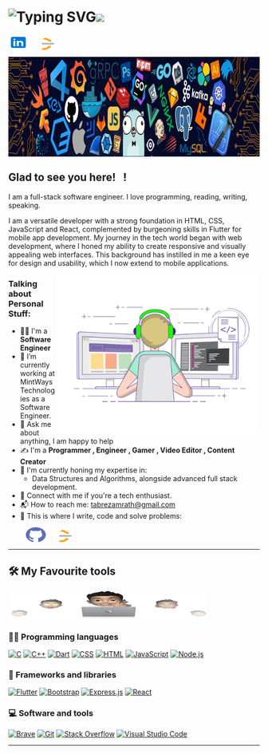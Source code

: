 # ![Typing SVG](https://readme-typing-svg.demolab.com?font=Fira+Code&pause=1000&width=435&lines=Hello!+I'm+Mohammad+Tabrez+Alam)<img src="https://media.giphy.com/media/hvRJCLFzcasrR4ia7z/giphy.gif" width="25px"></a>

<a href="https://www.linkedin.com/in/mohammad-tabrez-alam-65a551208/" target="_blank"><img align="center" src="assets/linkedin.svg" alt="tabrez-alam" height="30" width="40" /></a>
&nbsp;
<a href="https://leetcode.com/u/itstabrez/" target="_blank"><img align="center" src="assets/leet-code.svg" alt="tabrez-alam" height="30" width="40" /></a>
&nbsp;

<img align="center" alt="PNG" src="assets/header.png" width="2000" height="200" />

## Glad to see you here! &nbsp; !

I am a full-stack software engineer. I love programming, reading, writing, speaking.

I am a versatile developer with a strong foundation in HTML, CSS, JavaScript and React, complemented by burgeoning skills in Flutter for mobile app development. My journey in the tech world began with web development, where I honed my ability to create responsive and visually appealing web interfaces. This background has instilled in me a keen eye for design and usability, which I now extend to mobile applications.

<img align="right" alt="GIF" src="assets/coding.gif" width="408" height="318" />

### Talking about Personal Stuff:

- 👨‍🎓 I'm a **Software Engineer**
- 🔭 I’m currently working at MintWays Technologies as a Software Engineer.
- 💬 Ask me about anything, I am happy to help
- ✍ I'm a **Programmer , Engineer , Gamer , Video Editor , Content Creator**
- 🌱 I'm currently honing my expertise in:
  - Data Structures and Algorithms, alongside advanced full stack development.
- 👯 Connect with me if you're a tech enthusiast.
- 📬 How to reach me: [tabrezamrath@gmail.com](mailto:tabrezamrath@gmail.com)
- 💪 This is where I write, code and solve problems:

&nbsp;&nbsp;&nbsp;&nbsp;&nbsp;&nbsp;&nbsp;&nbsp;
<a href="https://github.com/itstabrez" target="_blank"><img align="center" src="assets/github.svg" alt="TabrezAlam" height="30" width="40" /></a>
&nbsp;
<a href="https://leetcode.com/u/itstabrez/" target="_blank"><img align="center" src="assets/leet-code.svg" alt="aswin26barath" height="30" width="40" /></a>
&nbsp;

---

## 🛠️ My Favourite tools

<img align="center" alt="PNG" src="assets/cover.png" width="400" height="60" />

### 👨‍💻 Programming languages

<p>
    <a href="#"><img alt="C" src="https://custom-icon-badges.herokuapp.com/badge/C-03599C.svg?logo=c-in-hexagon&logoColor=white"></a>
    <a href="#"><img alt="C++" src="https://custom-icon-badges.herokuapp.com/badge/C++-9C033A.svg?logo=cpp2&logoColor=white"></a>
    <a href="#"><img alt="Dart" src="https://img.shields.io/badge/Dart-0175C2?style=for-the-badge&logo=dart&logoColor=white"></a>
    <a href="#"><img alt="CSS" src="https://img.shields.io/badge/CSS-1572B6.svg?logo=css3&logoColor=white"></a>
    <a href="#"><img alt="HTML" src="https://img.shields.io/badge/HTML-E34F26.svg?logo=html5&logoColor=white"></a>
    <a href="#"><img alt="JavaScript" src="https://img.shields.io/badge/JavaScript-F7DF1E.svg?logo=javascript&logoColor=black"></a>
    <a href="#"><img alt="Node.js" src="https://img.shields.io/badge/Node.js-43853D.svg?logo=node.js&logoColor=white"></a>

</p>

### 🧰 Frameworks and libraries

<p>
    <a href="#"><img alt="Flutter" src="https://img.shields.io/badge/Flutter-02569B?style=for-the-badge&logo=flutter&logoColor=white/size=auto"></a>
    <a href="#"><img alt="Bootstrap" src="https://img.shields.io/badge/Bootstrap-7952B3.svg?logo=bootstrap&logoColor=white"></a>
    <a href="#"><img alt="Express.js" src="https://img.shields.io/badge/Express.js-404d59.svg?logo=express&logoColor=white"></a>
    <a href="#"><img alt="React" src="https://img.shields.io/badge/React-20232a.svg?logo=react&logoColor=%2361DAFB"></a>
</p>

### 💻 Software and tools

<p>
    <a href="#"><img alt="Brave" src="https://img.shields.io/badge/-Brave-FB542B?logo=brave&logoColor=white"></a>
    <a href="#"><img alt="Git" src="https://img.shields.io/badge/Git-F05033.svg?logo=git&logoColor=white"></a>
    <a href="#"><img alt="Stack Overflow" src="https://img.shields.io/badge/-Stack%20Overflow-FE7A16?logo=stack-overflow&logoColor=white"></a>
    <a href="#"><img alt="Visual Studio Code" src="https://img.shields.io/badge/Visual%20Studio%20Code-0078d7.svg?logo=visual-studio-code&logoColor=white"></a>
</p>

---
